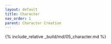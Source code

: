 ```yaml
---
layout: default
title: Character
nav_order: 1
parent: Character Creation
---
```

{% include_relative _build/md/05_character.md %}